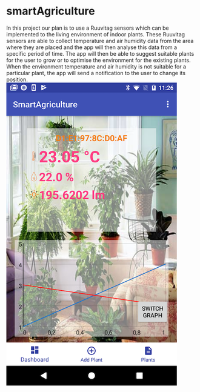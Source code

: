 # smartAgriculture
In this project our plan is to use a Ruuvitag sensors which can be implemented to the living environment of indoor plants. These Ruuvitag sensors are able to collect temperature and air humidity data from the area where they are placed and the app will then analyse this data from a specific period of time. The app will then be able to suggest suitable plants for the user to grow or to optimise the environment for the existing plants. When the environment temperature and air humidity is not suitable  for a particular plant, the app will send a notification to the user to change its position.
![](image1.png)

